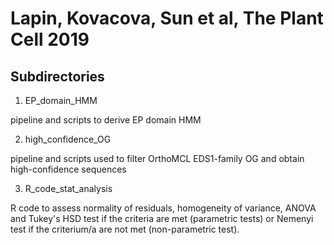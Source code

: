 # Lapin, Kovacova, Sun et al, The Plant Cell 2019

## Subdirectories
1. EP_domain_HMM

pipeline and scripts to derive EP domain HMM

2. high_confidence_OG

pipeline and scripts used to filter OrthoMCL EDS1-family OG and obtain high-confidence sequences

3. R_code_stat_analysis

R code to assess normality of residuals, homogeneity of variance, ANOVA and Tukey's HSD test if the criteria are met (parametric tests) or Nemenyi test if the criterium/a are not met (non-parametric test).
